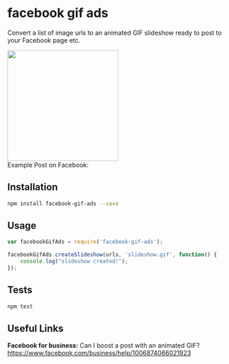 facebook gif ads
=========

Convert a list of image urls to an animated GIF slideshow ready to post to your Facebook page etc.

<img src="https://raw.githubusercontent.com/patrick-michelberger/facebook-gif-ads/master/example.gif" width=250 />
<br/>
Example Post on Facebook: <https://www.facebook.com/wendys/posts/10153606165849489>

## Installation

```bash
npm install facebook-gif-ads --save
````

## Usage

```javascript
var facebookGifAds = require('facebook-gif-ads');

facebookGifAds.createSlideshow(urls, 'slideshow.gif', function() {
	console.log("slideshow created!");		
});

```

## Tests

```bash
npm test
```

## Useful Links
**Facebook for business:** Can I boost a post with an animated GIF? <https://www.facebook.com/business/help/1006874066021923>
